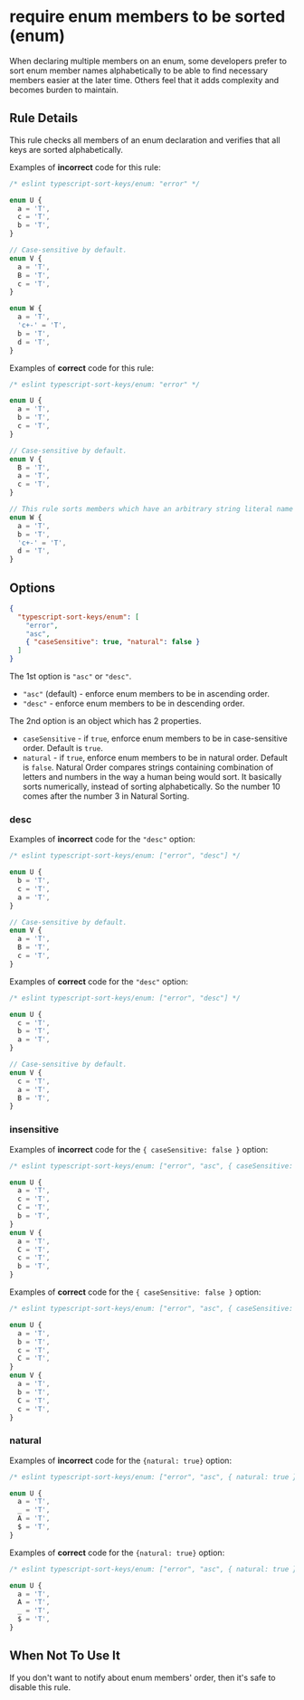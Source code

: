 # require enum members to be sorted (enum)

When declaring multiple members on an enum, some developers prefer to sort enum member names alphabetically to be able to find necessary members easier at the later time. Others feel that it adds complexity and becomes burden to maintain.

## Rule Details

This rule checks all members of an enum declaration and verifies that all keys are sorted alphabetically.

Examples of **incorrect** code for this rule:

```ts
/* eslint typescript-sort-keys/enum: "error" */

enum U {
  a = 'T',
  c = 'T',
  b = 'T',
}

// Case-sensitive by default.
enum V {
  a = 'T',
  B = 'T',
  c = 'T',
}

enum W {
  a = 'T',
  'c+-' = 'T',
  b = 'T',
  d = 'T',
}
```

Examples of **correct** code for this rule:

```ts
/* eslint typescript-sort-keys/enum: "error" */

enum U {
  a = 'T',
  b = 'T',
  c = 'T',
}

// Case-sensitive by default.
enum V {
  B = 'T',
  a = 'T',
  c = 'T',
}

// This rule sorts members which have an arbitrary string literal name as well.
enum W {
  a = 'T',
  b = 'T',
  'c+-' = 'T',
  d = 'T',
}
```

## Options

```json
{
  "typescript-sort-keys/enum": [
    "error",
    "asc",
    { "caseSensitive": true, "natural": false }
  ]
}
```

The 1st option is `"asc"` or `"desc"`.

- `"asc"` (default) - enforce enum members to be in ascending order.
- `"desc"` - enforce enum members to be in descending order.

The 2nd option is an object which has 2 properties.

- `caseSensitive` - if `true`, enforce enum members to be in case-sensitive order. Default is `true`.
- `natural` - if `true`, enforce enum members to be in natural order. Default is `false`. Natural Order compares strings containing combination of letters and numbers in the way a human being would sort. It basically sorts numerically, instead of sorting alphabetically. So the number 10 comes after the number 3 in Natural Sorting.

### desc

Examples of **incorrect** code for the `"desc"` option:

```ts
/* eslint typescript-sort-keys/enum: ["error", "desc"] */

enum U {
  b = 'T',
  c = 'T',
  a = 'T',
}

// Case-sensitive by default.
enum V {
  a = 'T',
  B = 'T',
  c = 'T',
}
```

Examples of **correct** code for the `"desc"` option:

```ts
/* eslint typescript-sort-keys/enum: ["error", "desc"] */

enum U {
  c = 'T',
  b = 'T',
  a = 'T',
}

// Case-sensitive by default.
enum V {
  c = 'T',
  a = 'T',
  B = 'T',
}
```

### insensitive

Examples of **incorrect** code for the `{ caseSensitive: false }` option:

```ts
/* eslint typescript-sort-keys/enum: ["error", "asc", { caseSensitive: false }] */

enum U {
  a = 'T',
  c = 'T',
  C = 'T',
  b = 'T',
}
enum V {
  a = 'T',
  C = 'T',
  c = 'T',
  b = 'T',
}
```

Examples of **correct** code for the `{ caseSensitive: false }` option:

```ts
/* eslint typescript-sort-keys/enum: ["error", "asc", { caseSensitive: false }] */

enum U {
  a = 'T',
  b = 'T',
  c = 'T',
  C = 'T',
}
enum V {
  a = 'T',
  b = 'T',
  C = 'T',
  c = 'T',
}
```

### natural

Examples of **incorrect** code for the `{natural: true}` option:

```ts
/* eslint typescript-sort-keys/enum: ["error", "asc", { natural: true }] */

enum U {
  a = 'T',
  _ = 'T',
  A = 'T',
  $ = 'T',
}
```

Examples of **correct** code for the `{natural: true}` option:

```ts
/* eslint typescript-sort-keys/enum: ["error", "asc", { natural: true }] */

enum U {
  a = 'T',
  A = 'T',
  _ = 'T',
  $ = 'T',
}
```

## When Not To Use It

If you don't want to notify about enum members' order, then it's safe to disable this rule.
